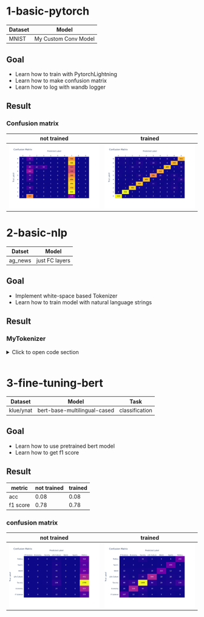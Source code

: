 # 1-basic-pytorch

| Dataset | Model |
|-|-|
| MNIST | My Custom Conv Model |

## Goal
- Learn how to train with PytorchLightning
- Learn how to make confusion matrix
- Learn how to log with wandb logger

## Result

### Confusion matrix

| not trained | trained |
|-|-|
| ![](./1-basic-pytorch/confusion_matrix_not_trained.png) | ![](./1-basic-pytorch/confusion_matrix_trained.png) |


# 2-basic-nlp

| Datset | Model |
| - | - |
| ag_news | just FC layers |

## Goal
- Implement white-space based Tokenizer
- Learn how to train model with natural language strings

## Result

### MyTokenizer

<details>
    <summary>Click to open code section</summary>

``` python
class MyTokenizer:
    def __init__(
        self,
    ):  
        self.pad_token_id = 0
        self.pad_token = "<pad>"

        self.unk_token_id = 1
        self.unk_token = "<unk>"
        
        self.__token_to_id = {self.pad_token: 0, self.unk_token: 1}
        self.__id_to_token = [self.pad_token, self.unk_token]
        
        self.vocab_size = 2
    
    def __call__(
        self,
        text: Union[str, List[str]],
        max_length: Optional[int] = None,
    ):
        return self.tokenize(text, max_length)
    
    def tokenize(
        self, 
        text: Union[str, List[str]], 
        max_length: Optional[int] = None, 
        add_new_tokens = False,
    ):  
        if type(text) is str:
            return torch.tensor(self.__tokenize_one_sentence(text, add_new_tokens), dtype=torch.long)
        else:
            if max_length is None:
                max_length = max(map(lambda sentence: len(self.__tokenize_one_sentence(sentence, add_new_tokens)), text))

            result = []
            for single_text in text:
                tokenized = self.__tokenize_one_sentence(single_text, add_new_tokens)
                if len(tokenized) > max_length:
                    tokenized = tokenized[:max_length]
                else:
                    pad_len = max_length - len(tokenized)
                    tokenized.extend([self.pad_token_id] * pad_len)
                result.append(tokenized)
            return torch.tensor(result)
    
    def __tokenize_one_sentence(self, text: str, add_new_tokens: bool):
        result = []
        for token in text.split():
            if token in self.__token_to_id:
                result.append(self.__token_to_id[token])
            else:
                if add_new_tokens:
                    new_id = self.vocab_size
                    self.__token_to_id[token] = new_id
                    self.__id_to_token.append(token)
                    self.vocab_size += 1
                    result.append(new_id)
                else:
                    result.append(self.unk_token_id)
        return result
```
</details>

<br>

# 3-fine-tuning-bert

| Dataset | Model | Task |
|---------|-------|------|
| klue/ynat | bert-base-multilingual-cased | classification |

## Goal
- Learn how to use pretrained bert model
- Learn how to get f1 score

## Result

| metric | not trained | trained |
|--------|-------------|---------|
| acc | 0.08 | 0.08 |
| f1 score | 0.78 | 0.78 |

### confusion matrix

| not trained | trained |
|-------------|---------|
| ![](./3-fine-tuning-bert/confusion_matrix_not_trained.png) | ![](./3-fine-tuning-bert/confusion_matrix_trained.png) |
